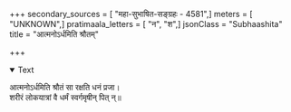 +++
secondary_sources = [ "महा-सुभाषित-सङ्ग्रहः - 4581",]
meters = [ "UNKNOWN",]
pratimaala_letters = [ "न", "श",]
jsonClass = "Subhaashita"
title = "आत्मनोऽर्धमिति श्रौतम्"

+++

<details open><summary>Text</summary>

आत्मनोऽर्धमिति श्रौतं सा रक्षति धनं प्रजा।  
शरीरं लोकयात्रां वै धर्मं स्वर्गमृषीन् पित् न्॥
</details>
